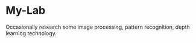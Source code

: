 # My-Lab
 Occasionally research some image processing, pattern recognition, depth learning technology.
